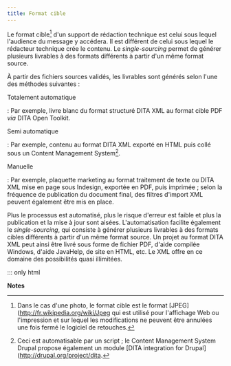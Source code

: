```yaml
---
title: Format cible
---
```


Le format cible[^1] d'un support de rédaction technique est celui sous
lequel l'audience du message y accédera. Il est différent de celui sous
lequel le rédacteur technique crée le contenu. Le *single-sourcing*
permet de générer plusieurs livrables à des formats différents à partir
d'un même format source.

À partir des fichiers sources validés, les livrables sont générés selon
l'une des méthodes suivantes :

Totalement automatique

:   Par exemple, livre blanc du format structuré DITA XML au format
    cible PDF *via* DITA Open Toolkit.

Semi automatique

:   Par exemple, contenu au format DITA XML exporté en HTML puis collé
    sous un Content Management System[^2].

Manuelle

:   Par exemple, plaquette marketing au format traitement de texte ou
    DITA XML mise en page sous Indesign, exportée en PDF, puis
    imprimée ; selon la fréquence de publication du document final, des
    filtres d'import XML peuvent également être mis en place.

Plus le processus est automatisé, plus le risque d'erreur est faible et
plus la publication et la mise à jour sont aisées. L'automatisation
facilite également le *single-sourcing*, qui consiste à générer
plusieurs livrables à des formats cibles différents à partir d'un même
format source. Un projet au format DITA XML peut ainsi être livré sous
forme de fichier PDF, d'aide compilée Windows, d'aide JavaHelp, de
site en HTML, etc. Le XML offre en ce domaine des possibilités quasi
illimitées.

::: only
html

**Notes**


[^1]: Dans le cas d'une photo, le format cible est le format
    \[JPEG\](<http://fr.wikipedia.org/wiki/Jpeg> qui est utilisé pour
    l'affichage Web ou l'impression et sur lequel les modifications ne
    peuvent être annulées une fois fermé le logiciel de retouches.

[^2]: Ceci est automatisable par un script ; le Content Management
    System Drupal propose également un module \[DITA integration for
    Drupal\](<http://drupal.org/project/dita>.
